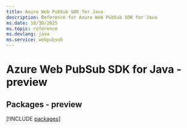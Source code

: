 ```yaml
---
title: Azure Web PubSub SDK for Java
description: Reference for Azure Web PubSub SDK for Java
ms.date: 10/30/2025
ms.topic: reference
ms.devlang: java
ms.service: webpubsub
---
```

# Azure Web PubSub SDK for Java - preview
## Packages - preview
[!INCLUDE [packages](web-pubsub-index.md)]